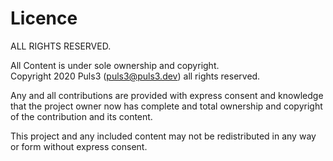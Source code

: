 # Licence

ALL RIGHTS RESERVED.

All Content is under sole ownership and copyright.  
Copyright 2020 Puls3 (puls3@puls3.dev) all rights reserved.

Any and all contributions are provided with express consent and knowledge that the project owner now has complete and
total ownership and copyright of the contribution and its content.

This project and any included content may not be redistributed in any way or form without express consent.
